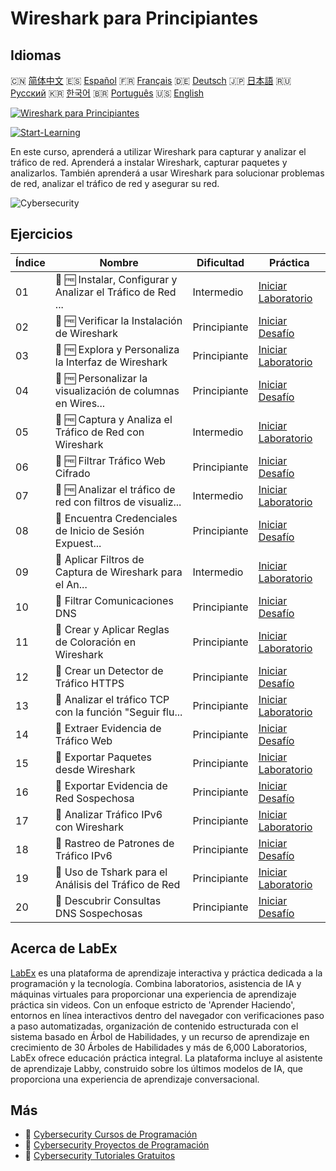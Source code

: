 # Wireshark para Principiantes

## Idiomas

🇨🇳 [简体中文](README_zh.md) 🇪🇸 [Español](README_es.md) 🇫🇷 [Français](README_fr.md) 🇩🇪 [Deutsch](README_de.md) 🇯🇵 [日本語](README_ja.md) 🇷🇺 [Русский](README_ru.md) 🇰🇷 [한국어](README_ko.md) 🇧🇷 [Português](README_pt.md) 🇺🇸 [English](README.md) 

[![Wireshark para Principiantes](https://cover-creator.labex.io/wireshark-for-beginners.png?lang=es)](https://labex.io/es/courses/wireshark-for-beginners)

[![Start-Learning](https://img.shields.io/badge/Start-Learning-whitesmoke?style=for-the-badge)](https://labex.io/es/courses/wireshark-for-beginners)

En este curso, aprenderá a utilizar Wireshark para capturar y analizar el tráfico de red. Aprenderá a instalar Wireshark, capturar paquetes y analizarlos. También aprenderá a usar Wireshark para solucionar problemas de red, analizar el tráfico de red y asegurar su red.

![Cybersecurity](https://img.shields.io/badge/Cybersecurity-whitesmoke?style=for-the-badge&logo=cybersecurity)


## Ejercicios

|   Índice | Nombre                                                      | Dificultad   | Práctica                                                                                                                                                                                |
|----------|-------------------------------------------------------------|--------------|-----------------------------------------------------------------------------------------------------------------------------------------------------------------------------------------|
|       01 | 🧩 🆓 Instalar, Configurar y Analizar el Tráfico de Red ... | Intermedio   | <a target='_blank' href='https://labex.io/es/labs/wireshark-install-configure-and-analyze-network-traffic-with-wireshark-415947?course=wireshark-for-beginners'>Iniciar Laboratorio</a> |
|       02 | 🎯 🆓 Verificar la Instalación de Wireshark                 | Principiante | <a target='_blank' href='https://labex.io/es/labs/wireshark-verify-wireshark-installation-548783?course=wireshark-for-beginners'>Iniciar Desafío</a>                                    |
|       03 | 🧩 🆓 Explora y Personaliza la Interfaz de Wireshark        | Principiante | <a target='_blank' href='https://labex.io/es/labs/wireshark-explore-and-customize-wireshark-interface-415949?course=wireshark-for-beginners'>Iniciar Laboratorio</a>                    |
|       04 | 🎯 🆓 Personalizar la visualización de columnas en Wires... | Principiante | <a target='_blank' href='https://labex.io/es/labs/wireshark-customize-wireshark-column-display-548785?course=wireshark-for-beginners'>Iniciar Desafío</a>                               |
|       05 | 🧩 🆓 Captura y Analiza el Tráfico de Red con Wireshark     | Intermedio   | <a target='_blank' href='https://labex.io/es/labs/wireshark-capture-and-analyze-network-traffic-with-wireshark-415956?course=wireshark-for-beginners'>Iniciar Laboratorio</a>           |
|       06 | 🎯 🆓 Filtrar Tráfico Web Cifrado                           | Principiante | <a target='_blank' href='https://labex.io/es/labs/wireshark-filter-encrypted-web-traffic-548806?course=wireshark-for-beginners'>Iniciar Desafío</a>                                     |
|       07 | 🧩 🆓 Analizar el tráfico de red con filtros de visualiz... | Intermedio   | <a target='_blank' href='https://labex.io/es/labs/wireshark-analyze-network-traffic-with-wireshark-display-filters-415944?course=wireshark-for-beginners'>Iniciar Laboratorio</a>       |
|       08 | 🎯  Encuentra Credenciales de Inicio de Sesión Expuest...   | Principiante | <a target='_blank' href='https://labex.io/es/labs/wireshark-find-exposed-login-credentials-548820?course=wireshark-for-beginners'>Iniciar Desafío</a>                                   |
|       09 | 🧩  Aplicar Filtros de Captura de Wireshark para el An...   | Intermedio   | <a target='_blank' href='https://labex.io/es/labs/wireshark-apply-wireshark-capture-filters-for-network-traffic-analysis-415940?course=wireshark-for-beginners'>Iniciar Laboratorio</a> |
|       10 | 🎯  Filtrar Comunicaciones DNS                              | Principiante | <a target='_blank' href='https://labex.io/es/labs/wireshark-filter-dns-communications-548826?course=wireshark-for-beginners'>Iniciar Desafío</a>                                        |
|       11 | 🧩  Crear y Aplicar Reglas de Coloración en Wireshark       | Principiante | <a target='_blank' href='https://labex.io/es/labs/wireshark-create-and-apply-colorizing-rules-in-wireshark-415941?course=wireshark-for-beginners'>Iniciar Laboratorio</a>               |
|       12 | 🎯  Crear un Detector de Tráfico HTTPS                      | Principiante | <a target='_blank' href='https://labex.io/es/labs/wireshark-create-https-traffic-detector-548831?course=wireshark-for-beginners'>Iniciar Desafío</a>                                    |
|       13 | 🧩  Analizar el tráfico TCP con la función "Seguir flu...   | Principiante | <a target='_blank' href='https://labex.io/es/labs/wireshark-analyze-tcp-traffic-with-wireshark-follow-tcp-stream-feature-415946?course=wireshark-for-beginners'>Iniciar Laboratorio</a> |
|       14 | 🎯  Extraer Evidencia de Tráfico Web                        | Principiante | <a target='_blank' href='https://labex.io/es/labs/wireshark-extract-web-traffic-evidence-548842?course=wireshark-for-beginners'>Iniciar Desafío</a>                                     |
|       15 | 🧩  Exportar Paquetes desde Wireshark                       | Principiante | <a target='_blank' href='https://labex.io/es/labs/wireshark-export-packets-from-wireshark-415945?course=wireshark-for-beginners'>Iniciar Laboratorio</a>                                |
|       16 | 🎯  Exportar Evidencia de Red Sospechosa                    | Principiante | <a target='_blank' href='https://labex.io/es/labs/wireshark-export-suspicious-network-evidence-548847?course=wireshark-for-beginners'>Iniciar Desafío</a>                               |
|       17 | 🧩  Analizar Tráfico IPv6 con Wireshark                     | Principiante | <a target='_blank' href='https://labex.io/es/labs/wireshark-analyze-ipv6-traffic-with-wireshark-415950?course=wireshark-for-beginners'>Iniciar Laboratorio</a>                          |
|       18 | 🎯  Rastreo de Patrones de Tráfico IPv6                     | Principiante | <a target='_blank' href='https://labex.io/es/labs/wireshark-track-ipv6-traffic-patterns-548851?course=wireshark-for-beginners'>Iniciar Desafío</a>                                      |
|       19 | 🧩  Uso de Tshark para el Análisis del Tráfico de Red       | Principiante | <a target='_blank' href='https://labex.io/es/labs/wireshark-use-tshark-for-network-traffic-analysis-415942?course=wireshark-for-beginners'>Iniciar Laboratorio</a>                      |
|       20 | 🎯  Descubrir Consultas DNS Sospechosas                     | Principiante | <a target='_blank' href='https://labex.io/es/labs/wireshark-uncover-suspicious-dns-queries-548854?course=wireshark-for-beginners'>Iniciar Desafío</a>                                   |

## Acerca de LabEx

[LabEx](https://labex.io) es una plataforma de aprendizaje interactiva y práctica dedicada a la programación y la tecnología. Combina laboratorios, asistencia de IA y máquinas virtuales para proporcionar una experiencia de aprendizaje práctica sin videos. Con un enfoque estricto de 'Aprender Haciendo', entornos en línea interactivos dentro del navegador con verificaciones paso a paso automatizadas, organización de contenido estructurada con el sistema basado en Árbol de Habilidades, y un recurso de aprendizaje en crecimiento de 30 Árboles de Habilidades y más de 6,000 Laboratorios, LabEx ofrece educación práctica integral. La plataforma incluye al asistente de aprendizaje Labby, construido sobre los últimos modelos de IA, que proporciona una experiencia de aprendizaje conversacional.

## Más

- 🔗 [Cybersecurity Cursos de Programación](https://github.com/labex-labs/awesome-programming-courses)
- 🔗 [Cybersecurity Proyectos de Programación](https://github.com/labex-labs/awesome-programming-projects)
- 🔗 [Cybersecurity Tutoriales Gratuitos](https://github.com/labex-labs/cybersecurity-free-tutorials)

